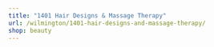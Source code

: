 ```yaml
---
title: "1401 Hair Designs & Massage Therapy"
url: /wilmington/1401-hair-designs-and-massage-therapy/
shop: beauty
---
```

